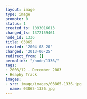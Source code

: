 ```yaml
---
layout: image
type: image
promote: 0
status: 1
created_ts: 1093016613
changed_ts: 1372159461
node_id: 1336
title: 03865
created: '2004-08-20'
changed: '2013-06-25'
redirect_from: []
permalink: "/node/1336/"
tags:
- 2003/12 - December 2003
- Heaphy Track
images:
- src: image/images/03865-1336.jpg
  name: 03865-1336.jpg
---
```


